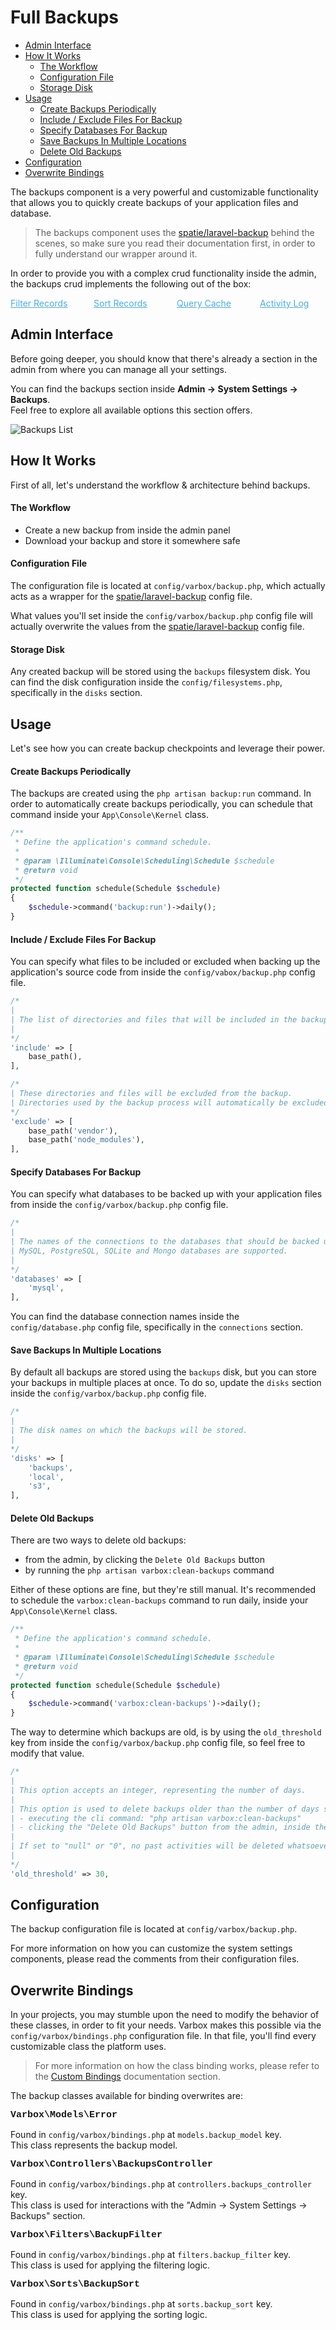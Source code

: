 <h1>Full Backups</h1>

- [Admin Interface](#admin-interface)
- [How It Works](#how-it-works)
    - [The Workflow](#the-workflow)
    - [Configuration File](#configuration-file)
    - [Storage Disk](#storage-disk)
- [Usage](#usage)
    - [Create Backups Periodically](#create-backups-periodically)
    - [Include / Exclude Files For Backup](#include-exclude-files-for-backup)
    - [Specify Databases For Backup](#specify-databases-for-backup)
    - [Save Backups In Multiple Locations](#save-backups-in-multiple-locations)
    - [Delete Old Backups](#delete-old-backups)
- [Configuration](#configuration)
- [Overwrite Bindings](#overwrite-bindings)

<p id="first-p">
The backups component is a very powerful and customizable functionality that allows you to quickly create backups of your application files and database.
</p>

> The backups component uses the [spatie/laravel-backup](https://packagist.org/packages/spatie/laravel-backup) behind the scenes, so make sure you read their documentation first, in order to fully understand our wrapper around it.

In order to provide you with a complex crud functionality inside the admin, the backups crud implements the following out of the box:

<style>
    #available-filter-operators-list > p {
        column-count: 4; -moz-column-count: 4; -webkit-column-count: 4;
        column-gap: 2em; -moz-column-gap: 2em; -webkit-column-gap: 2em;
    }

    #available-filter-operators-list a {
        display: block;
        color: #4AAEE3;
    }
</style>
<div id="available-filter-operators-list" markdown="1">

[Filter Records](/docs/{{version}}/filter-records)
[Sort Records](/docs/{{version}}/sort-records)
[Query Cache](/docs/{{version}}/query-cache)
[Activity Log](/docs/{{version}}/activity-log)

</div>

<a name="admin-interface"></a>
## Admin Interface

Before going deeper, you should know that there's already a section in the admin from where you can manage all your settings.

You can find the backups section inside **Admin -> System Settings -> Backups**.   
Feel free to explore all available options this section offers.

![Backups List](/docs/{{version}}/backups-list.png)

<a name="how-it-works"></a>
## How It Works

First of all, let's understand the workflow & architecture behind backups.

<a name="the-workflow"></a>
#### The Workflow

- Create a new backup from inside the admin panel
- Download your backup and store it somewhere safe

<a name="configuration-file"></a>
#### Configuration File

The configuration file is located at `config/varbox/backup.php`, which actually acts as a wrapper for the [spatie/laravel-backup](https://packagist.org/packages/spatie/laravel-backup) config file.

What values you'll set inside the `config/varbox/backup.php` config file will actually overwrite the values from the [spatie/laravel-backup](https://packagist.org/packages/spatie/laravel-backup) config file.

<a name="storage-disk"></a>
#### Storage Disk

Any created backup will be stored using the `backups` filesystem disk. You can find the disk configuration inside the `config/filesystems.php`, specifically in the `disks` section.

<a name="usage"></a>
## Usage

Let's see how you can create backup checkpoints and leverage their power.

<a name="create-backups-periodically"></a>
#### Create Backups Periodically

The backups are created using the `php artisan backup:run` command. In order to automatically create backups periodically, you can schedule that command inside your `App\Console\Kernel` class.

```php
/**
 * Define the application's command schedule.
 *
 * @param \Illuminate\Console\Scheduling\Schedule $schedule
 * @return void
 */
protected function schedule(Schedule $schedule)
{
    $schedule->command('backup:run')->daily();
}
```

<a name="include-exclude-files-for-backup"></a>
#### Include / Exclude Files For Backup

You can specify what files to be included or excluded when backing up the application's source code from inside the `config/vabox/backup.php` config file.

```php
/*
|
| The list of directories and files that will be included in the backup.
|
*/
'include' => [
    base_path(),
],

/*
| These directories and files will be excluded from the backup.
| Directories used by the backup process will automatically be excluded.
*/
'exclude' => [
    base_path('vendor'),
    base_path('node_modules'),
],
```

<a name="specify-databases-for-backup"></a>
#### Specify Databases For Backup

You can specify what databases to be backed up with your application files from inside the `config/varbox/backup.php` config file.

```php
/*
|
| The names of the connections to the databases that should be backed up.
| MySQL, PostgreSQL, SQLite and Mongo databases are supported.
|
*/
'databases' => [
    'mysql',
],
```

You can find the database connection names inside the `config/database.php` config file, specifically in the `connections` section.

<a name="save-backups-in-multiple-locations"></a>
#### Save Backups In Multiple Locations

By default all backups are stored using the `backups` disk, but you can store your backups in multiple places at once.
To do so, update the `disks` section inside the `config/varbox/backup.php` config file.

```php
/*
|
| The disk names on which the backups will be stored.
|
*/
'disks' => [
    'backups',
    'local',
    's3',
],
```

<a name="delete-old-backups"></a>
#### Delete Old Backups

There are two ways to delete old backups:
- from the admin, by clicking the `Delete Old Backups` button
- by running the `php artisan varbox:clean-backups` command

Either of these options are fine, but they're still manual. It's recommended to schedule the `varbox:clean-backups` command to run daily, inside your `App\Console\Kernel` class.

```php
/**
 * Define the application's command schedule.
 *
 * @param \Illuminate\Console\Scheduling\Schedule $schedule
 * @return void
 */
protected function schedule(Schedule $schedule)
{
    $schedule->command('varbox:clean-backups')->daily();
}
```

The way to determine which backups are old, is by using the `old_threshold` key from inside the `config/varbox/backup.php` config file, so feel free to modify that value.

```php
/*
|
| This option accepts an integer, representing the number of days.
|
| This option is used to delete backups older than the number of days supplied when:
| - executing the cli command: "php artisan varbox:clean-backups"
| - clicking the "Delete Old Backups" button from the admin, inside the backups list view
|
| If set to "null" or "0", no past activities will be deleted whatsoever.
|
*/
'old_threshold' => 30,
```

<a name="configuration"></a>
## Configuration

The backup configuration file is located at `config/varbox/backup.php`.

For more information on how you can customize the system settings components, please read the comments from their configuration files.

<a name="overwrite-bindings"></a>
## Overwrite Bindings

In your projects, you may stumble upon the need to modify the behavior of these classes, in order to fit your needs.
Varbox makes this possible via the `config/varbox/bindings.php` configuration file. In that file, you'll find every customizable class the platform uses.

> For more information on how the class binding works, please refer to the [Custom Bindings](/docs/{{version}}/custom-bindings) documentation section.

<style>
    p.overwrite-class {
        display: block;
        font-family: SFMono-Regular,Menlo,Monaco,Consolas,Liberation Mono,Courier New,monospace;
        font-weight: 600;
        font-size: 15px;
        margin: 0;
    }
</style>

The backup classes available for binding overwrites are:

<p class="overwrite-class">Varbox\Models\Error</p>

Found in `config/varbox/bindings.php` at `models.backup_model` key.   
This class represents the backup model.

<p class="overwrite-class">Varbox\Controllers\BackupsController</p>

Found in `config/varbox/bindings.php` at `controllers.backups_controller` key.   
This class is used for interactions with the "Admin -> System Settings -> Backups" section.

<p class="overwrite-class">Varbox\Filters\BackupFilter</p>

Found in `config/varbox/bindings.php` at `filters.backup_filter` key.   
This class is used for applying the filtering logic.

<p class="overwrite-class">Varbox\Sorts\BackupSort</p>

Found in `config/varbox/bindings.php` at `sorts.backup_sort` key.   
This class is used for applying the sorting logic.
